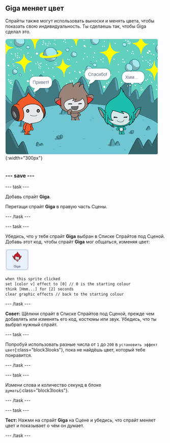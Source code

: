## Giga меняет цвет

<div style="display: flex; flex-wrap: wrap">
<div style="flex-basis: 200px; flex-grow: 1; margin-right: 15px;">
Спрайты также могут использовать выноски и менять цвета, чтобы показать свою индивидуальность. Ты сделаешь так, чтобы Giga сделал это.
</div>
<div>

![Спрайт Giga думает: «Хмм...».](images/giga-step2.png){:width="300px"}

</div>
</div>

### --- save ---

--- task ---

Добавь спрайт **Giga**.

Перетащи спрайт **Giga** в правую часть Сцены.

--- /task ---

--- task ---

Убедись, что у тебя спрайт **Giga** выбран в Списке Спрайтов под Сценой. Добавь этот код, чтобы спрайт **Giga** мог общаться, изменяя цвет:

![Спрайт Giga.](images/giga-sprite.png)

```blocks3
when this sprite clicked
set [color v] effect to [0] // 0 is the starting colour
think [Hmm...] for [2] seconds 
clear graphic effects // back to the starting colour
```

--- /task ---

**Совет:** Щёлкни спрайт в Списке Спрайтов под Сценой, прежде чем добавлять или изменять его код, костюмы или звук. Убедись, что ты выбрал нужный спрайт.

--- task ---

Попробуй использовать разные числа от `1` до `200` в `установить эффект цвет`{:class="block3looks"}, пока не найдёшь цвет, который тебе понравится.

--- /task ---

--- task ---

Измени слова и количество секунд в блоке `думать`{:class="block3looks"}.

--- /task ---

--- task ---

**Тест:** Нажми на спрайт **Giga** на Сцене и убедись, что спрайт меняет цвет и показывает о чём он думает.

--- /task ---


